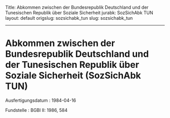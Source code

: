 Title: Abkommen zwischen der Bundesrepublik Deutschland und der Tunesischen Republik
  über Soziale Sicherheit
jurabk: SozSichAbk TUN
layout: default
origslug: sozsichabk_tun
slug: sozsichabk_tun

---

# Abkommen zwischen der Bundesrepublik Deutschland und der Tunesischen Republik über Soziale Sicherheit (SozSichAbk TUN)

Ausfertigungsdatum
:   1984-04-16

Fundstelle
:   BGBl II: 1986, 584

